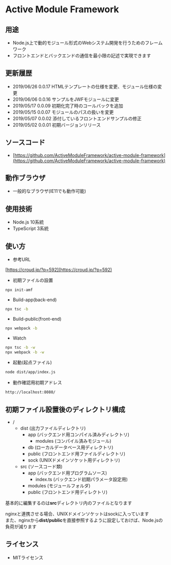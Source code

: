# Active Module Framework

## 用途

- Node.js上で動的モジュール形式のWebシステム開発を行うためのフレームワーク
- フロントエンドとバックエンドの通信を最小限の記述で実現できます

## 更新履歴

- 2019/06/26 0.0.17 HTMLテンプレートの仕様を変更、モジュール仕様の変更
- 2019/06/06 0.0.16 サンプルをJWFモジュールに変更
- 2019/05/17 0.0.09 初期化完了時のコールバックを追加
- 2019/05/15 0.0.07 モジュールのパスの扱いを変更
- 2019/05/07 0.0.02 添付しているフロントエンドサンプルの修正
- 2019/05/02 0.0.01 初期バージョンリリース

## ソースコード

- [https://github.com/ActiveModuleFramework/active-module-framework](https://github.com/ActiveModuleFramework/active-module-framework)

## 動作ブラウザ

- 一般的なブラウザ(IE11でも動作可能)

## 使用技術

- Node.js 10系統
- TypeScript 3系統
  
## 使い方

- 参考URL  

 [https://croud.jp/?p=592](https://croud.jp/?p=592)  
  
- 初期ファイルの設置

```.sh
npx init-amf
```

- Build-app(back-end)

```.sh
npx tsc -b
```

- Build-public(front-end)

```.sh
npx webpack -b
```

- Watch
  
```.sh
npx tsc -b -w
npx webpack -b -w
```

- 起動(起点ファイル)

```.sh
node dist/app/index.js
```

- 動作確認用初期アドレス

```.sh
http://localhost:8080/
```

## 初期ファイル設置後のディレクトリ構成

- /
  - dist (出力ファイルディレクトリ)
    - app (バックエンド用コンパイル済みディレクトリ)
      - modules (コンパイル済みモジュール)
    - db (ローカルデータベース用ディレクトリ)
    - public (フロントエンド用ファイルディレクトリ)
    - sock (UNIXドメインソケット用ディレクトリ) 
  - src (ソースコード類)
    - app (バックエンド用プログラムソース)
      - index.ts (バックエンド初期パラメータ設定用)
    - modules (モジュールフォルダ)
    - public (フロントエンド用ディレクトリ)
  
基本的に編集するのは**src**ディレクトリ内のファイルとなります  

nginxと連携させる場合、UNIXドメインソケットはsockに入っています  
また、nginxから**dist/public**を直接参照するように設定しておけば、Node.jsの負荷が減ります

## ライセンス

- MITライセンス  
